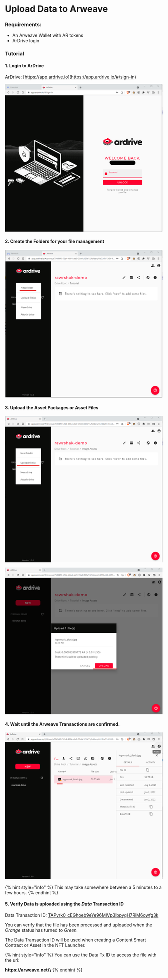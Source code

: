 # Upload Data to Arweave

### Requirements:

* An Arweave Wallet with AR tokens
* ArDrive login&#x20;

### Tutorial

#### 1. Login to ArDrive

ArDrive: [https://app.ardrive.io](https://app.ardrive.io/#/sign-in)

![Log In to ArDrive](<../../.gitbook/assets/image (14).png>)

#### 2. Create the Folders for your file management

![Create Folders for file management](<../../.gitbook/assets/image (16).png>)

#### 3. Upload the Asset Packages or Asset Files

![Click Upload File](<../../.gitbook/assets/image (4) (1).png>)

![Upload File](<../../.gitbook/assets/image (26) (1).png>)

#### 4. Wait until the Arweave Transactions are confirmed.

![Arweave Transaction is waiting for confirmation.](<../../.gitbook/assets/image (2) (1).png>)

{% hint style="info" %}
This may take somewhere between a 5 minutes to a few hours.
{% endhint %}

#### 5. Verify Data is uploaded using the _Data_ Transaction ID

Data Transaction ID: [TAPvrk0\_cEGhoeb9eYe96MIVp3lbpyqH7RlM6owfg3k](https://jqb67lsnh5yedinb436xtb555dbblj3zlotsvb7ndfgovda7qn4q.arweave.net/TAPvrk0\_cEGhoeb9eYe96MIVp3lbpyqH7RlM6owfg3k)

You can verify that the file has been processed and uploaded when the _Orange_ status has turned to _Green._&#x20;

The Data Transaction ID will be used when creating a Content Smart Contract or Asset in the NFT Launcher.

{% hint style="info" %}
You can use the Data Tx ID to access the file with the uri:&#x20;

**https://arweave.net/\<Data Transaction ID>**&#x20;
{% endhint %}
